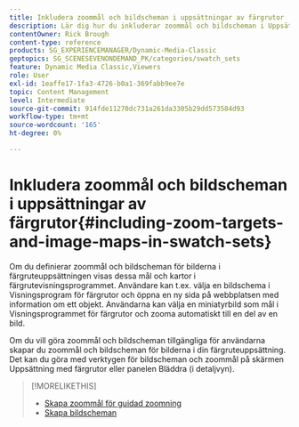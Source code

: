 ```yaml
---
title: Inkludera zoommål och bildscheman i uppsättningar av färgrutor
description: Lär dig hur du inkluderar zoommål och bildscheman i Uppsättningar med färgrutor i Adobe Dynamic Media Classic.
contentOwner: Rick Brough
content-type: reference
products: SG_EXPERIENCEMANAGER/Dynamic-Media-Classic
geptopics: SG_SCENESEVENONDEMAND_PK/categories/swatch_sets
feature: Dynamic Media Classic,Viewers
role: User
exl-id: 1eaffe17-1fa3-4726-b0a1-369fabb9ee7e
topic: Content Management
level: Intermediate
source-git-commit: 914fde11270dc731a261da3305b29dd573584d93
workflow-type: tm+mt
source-wordcount: '165'
ht-degree: 0%

---
```


# Inkludera zoommål och bildscheman i uppsättningar av färgrutor{#including-zoom-targets-and-image-maps-in-swatch-sets}

Om du definierar zoommål och bildscheman för bilderna i färgruteuppsättningen visas dessa mål och kartor i färgrutevisningsprogrammet. Användare kan t.ex. välja en bildschema i Visningsprogram för färgrutor och öppna en ny sida på webbplatsen med information om ett objekt. Användarna kan välja en miniatyrbild som mål i Visningsprogrammet för färgrutor och zooma automatiskt till en del av en bild.

Om du vill göra zoommål och bildscheman tillgängliga för användarna skapar du zoommål och bildscheman för bilderna i din färgruteuppsättning. Det kan du göra med verktygen för bildscheman och zoommål på skärmen Uppsättning med färgrutor eller panelen Bläddra (i detaljvyn).

>[!MORELIKETHIS]
>
>* [Skapa zoommål för guidad zoomning](creating-zoom-targets-guided-zoom.md#creating_zoom_targets_for_guided_zoom)
>* [Skapa bildscheman](creating-image-maps.md#creating_image_maps)
